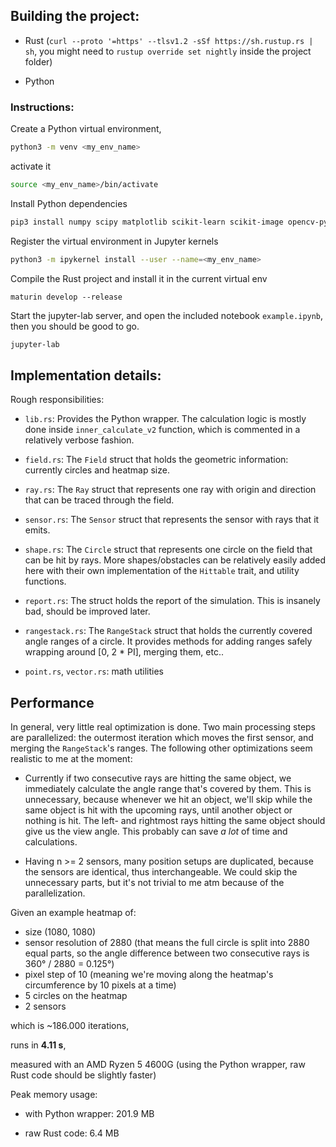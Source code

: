 ## Building the project:

- Rust (`curl --proto '=https' --tlsv1.2 -sSf https://sh.rustup.rs | sh`, you might need to `rustup override set nightly` inside the project folder)

- Python

### Instructions:

Create a Python virtual environment,

```bash
python3 -m venv <my_env_name>
```

activate it

```bash
source <my_env_name>/bin/activate
```

Install Python dependencies

```bash
pip3 install numpy scipy matplotlib scikit-learn scikit-image opencv-python jupyterlab ipykernel maturin
```

Register the virtual environment in Jupyter kernels

```bash
python3 -m ipykernel install --user --name=<my_env_name>
```

Compile the Rust project and install it in the current virtual env

```
maturin develop --release
```

Start the jupyter-lab server, and open the included notebook `example.ipynb`, then you should be good to go.

```bash
jupyter-lab
```

## Implementation details:

Rough responsibilities:

- `lib.rs`: Provides the Python wrapper. The calculation logic is mostly done inside `inner_calculate_v2` function, which
  is commented in a relatively verbose fashion.
- `field.rs`: The `Field` struct that holds the geometric information: currently circles and heatmap size.
- `ray.rs`: The `Ray` struct that represents one ray with origin and direction that can be traced through the field.
- `sensor.rs`: The `Sensor` struct that represents the sensor with rays that it emits.
- `shape.rs`: The `Circle` struct that represents one circle on the field that can be hit by rays. More shapes/obstacles
  can be relatively easily added here with their own implementation of the `Hittable` trait, and utility functions.

- `report.rs`: The struct holds the report of the simulation. This is insanely bad, should be improved later.

- `rangestack.rs`: The `RangeStack` struct that holds the currently covered angle ranges of a circle. It provides methods for
  adding ranges safely wrapping around [0, 2 * PI], merging them, etc..

- `point.rs`, `vector.rs`: math utilities

## Performance

In general, very little real optimization is done. Two main processing steps are parallelized: the outermost iteration which moves the first sensor, and merging the `RangeStack`'s ranges.
The following other optimizations seem realistic to me at the moment:

- Currently if two consecutive rays are hitting the same object, we immediately calculate the angle range that's covered by them. This is unnecessary, because whenever we hit an object, we'll skip while the same object is hit with the upcoming rays, until another object or nothing is hit. The left- and rightmost rays hitting the same object should give us the view angle. This probably can save _a lot_ of time and calculations.

- Having n >= 2 sensors, many position setups are duplicated, because the sensors are identical, thus interchangeable. We could skip the unnecessary parts, but it's not trivial to me atm because of the parallelization.

Given an example heatmap of:

- size (1080, 1080)
- sensor resolution of 2880 (that means the full circle is split into 2880 equal parts, so the angle difference between two consecutive rays is 360° / 2880 = 0.125°)
- pixel step of 10 (meaning we're moving along the heatmap's circumference by 10 pixels at a time)
- 5 circles on the heatmap
- 2 sensors

which is ~186.000 iterations,

runs in **4.11 s**,

measured with an AMD Ryzen 5 4600G (using the Python wrapper, raw Rust code should be slightly faster)

Peak memory usage:

- with Python wrapper: 201.9 MB

- raw Rust code: 6.4 MB
